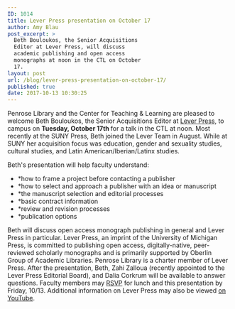 ```yaml
---
ID: 1014
title: Lever Press presentation on October 17
author: Amy Blau
post_excerpt: >
  Beth Bouloukos, the Senior Acquisitions
  Editor at Lever Press, will discuss
  academic publishing and open access
  monographs at noon in the CTL on October
  17.
layout: post
url: /blog/lever-press-presentation-on-october-17/
published: true
date: 2017-10-13 10:30:25
---
```

Penrose Library and the Center for Teaching &amp; Learning are pleased to welcome Beth Bouloukos, the Senior Acquisitions Editor at <a href="https://www.leverpress.org/">Lever Press</a>, to campus on <b>Tuesday, October 17th </b>for a talk in the CTL at noon. Most recently at the SUNY Press, Beth joined the Lever Team in August. While at SUNY her acquisition focus was education, gender and sexuality studies, cultural studies, and Latin American/Iberian/Latinx studies.

Beth's presentation will help faculty understand:
<ul>
 	<li>*how to frame a project before contacting a publisher</li>
 	<li>*how to select and approach a publisher with an idea or manuscript</li>
 	<li>*the manuscript selection and editorial processes</li>
 	<li>*basic contract information</li>
 	<li>*review and revision processes</li>
 	<li>*publication options</li>
</ul>
Beth will discuss open access monograph publishing in general and Lever Press in particular. Lever Press, an imprint of the University of Michigan Press, is committed to publishing open access, digitally-native, peer-reviewed scholarly monographs and is primarily supported by Oberlin Group of Academic Libraries. Penrose Library is a charter member of Lever Press. After the presentation, Beth, Zahi Zalloua (recently appointed to the Lever Press Editorial Board), and Dalia Corkrum will be available to answer questions. Faculty members may <a href="mailto:hutchiks@whitman.edu">RSVP</a> for lunch and this presentation by Friday, 10/13. Additional information on Lever Press may also be viewed <a href="https://www.youtube.com/watch?v=TCsH5_r0QeM&amp;feature=share">on YouTube</a>.